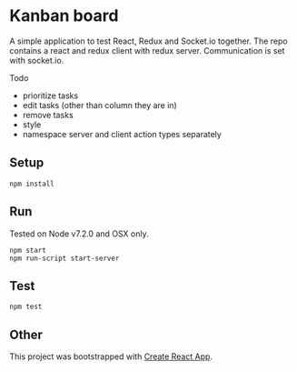 
# Kanban board

A simple application to test React, Redux and Socket.io together. The repo contains a react and redux client with redux server. Communication is set with socket.io.

Todo
  * prioritize tasks
  * edit tasks (other than column they are in)
  * remove tasks
  * style
  * namespace server and client action types separately

## Setup

```
npm install
```

## Run

Tested on Node v7.2.0 and OSX only.

```
npm start
npm run-script start-server
```

## Test

```
npm test
```

## Other

This project was bootstrapped with [Create React App](https://github.com/facebookincubator/create-react-app).
